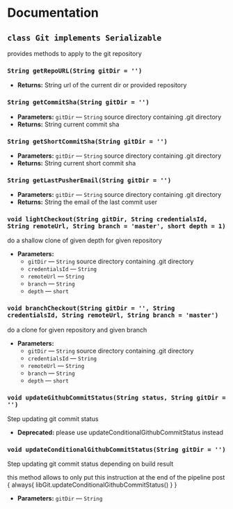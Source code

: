 # Documentation

## `class Git implements Serializable`

provides methods to apply to the git repository

### `String getRepoURL(String gitDir = '')`

* **Returns:** String url of the current dir or provided repository

### `String getCommitSha(String gitDir = '')`

* **Parameters:** `gitDir` — `String` source directory containing .git directory
* **Returns:**  String current commit sha

### `String getShortCommitSha(String gitDir = '')`

* **Parameters:** `gitDir` — `String` source directory containing .git directory
* **Returns:**  String current short commit sha

### `String getLastPusherEmail(String gitDir = '')`

* **Parameters:** `gitDir` — `String` source directory containing .git directory
* **Returns:**  String the email of the last commit user

### `void lightCheckout(String gitDir, String credentialsId, String remoteUrl, String branch = 'master', short depth = 1)`

do a shallow clone of given depth for given repository

* **Parameters:**
  * `gitDir` — `String` source directory containing .git directory
  * `credentialsId` — `String`
  * `remoteUrl` — `String`
  * `branch` — `String`
  * `depth` — `short`

### `void branchCheckout(String gitDir = '', String credentialsId, String remoteUrl, String branch = 'master')`

do a clone for given repository and given branch

* **Parameters:**
  * `gitDir` — `String` source directory containing .git directory
  * `credentialsId` — `String`
  * `remoteUrl` — `String`
  * `branch` — `String`
  * `depth` — `short`

### `void updateGithubCommitStatus(String status, String gitDir = '')`

Step updating git commit status

* **Deprecated:** please use updateConditionalGithubCommitStatus instead

### `void updateConditionalGithubCommitStatus(String gitDir = '')`

Step updating git commit status depending on build result

this method allows to only put this instruction at the end of the pipeline post { always{ libGit.updateConditionalGithubCommitStatus() } }

* **Parameters:** `gitDir` — `String`
